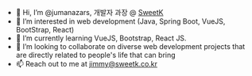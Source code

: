 - 👋 Hi, I’m @jumanazars, 개발자 과장 @ [SweetK](sweetk.co.kr)
- 👀 I’m interested in web development (Java, Spring Boot, VueJS, BootStrap, React)
- 🌱 I’m currently learning VueJS, Bootstrap, React JS.
- 💞️ I’m looking to collaborate on diverse web development projects that are directly related to people's life that can bring
- 📫 Reach out to me at jimmy@sweetk.co.kr

<!---
jumanazars/jumanazars is a ✨ special ✨ repository because its `README.md` (this file) appears on your GitHub profile.
You can click the Preview link to take a look at your changes.
--->
